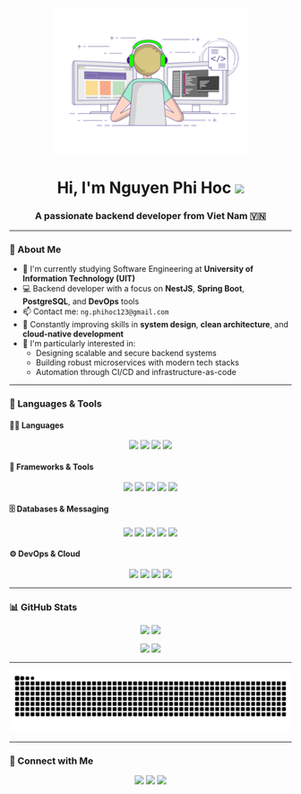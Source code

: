<p align="center">
  <img src="./assets/coding.gif" width="350"/>
</p>

<h1 align="center">Hi, I'm Nguyen Phi Hoc <img src="https://raw.githubusercontent.com/iampavangandhi/iampavangandhi/master/gifs/Hi.gif" width="30px"></h1>
<h3 align="center">A passionate backend developer from Viet Nam 🇻🇳</h3>

---

### 🧠 About Me

- 🔭 I'm currently studying Software Engineering at **University of Information Technology (UIT)**  
- 💻 Backend developer with a focus on **NestJS**, **Spring Boot**, **PostgreSQL**, and **DevOps** tools  
- 📫 Contact me: `ng.phihoc123@gmail.com`  
- 🌱 Constantly improving skills in **system design**, **clean architecture**, and **cloud-native development**
- 🧩 I'm particularly interested in:  
  - Designing scalable and secure backend systems  
  - Building robust microservices with modern tech stacks  
  - Automation through CI/CD and infrastructure-as-code

---

### 🚀 Languages & Tools

#### 👨‍💻 Languages
<p align="center">
  <img src="https://img.shields.io/badge/TypeScript-3178C6?style=for-the-badge&logo=typescript&logoColor=white"/>
  <img src="https://img.shields.io/badge/Java-007396?style=for-the-badge&logo=java&logoColor=white"/>
  <img src="https://img.shields.io/badge/C++-00599C?style=for-the-badge&logo=c%2B%2B&logoColor=white"/>
  <img src="https://img.shields.io/badge/SQL-336791?style=for-the-badge&logo=postgresql&logoColor=white"/>
</p>

#### 🧰 Frameworks & Tools
<p align="center">
  <img src="https://img.shields.io/badge/NestJS-E0234E?style=for-the-badge&logo=nestjs&logoColor=white"/>
  <img src="https://img.shields.io/badge/Spring_Boot-6DB33F?style=for-the-badge&logo=springboot&logoColor=white"/>
  <img src="https://img.shields.io/badge/Next.js-000000?style=for-the-badge&logo=nextdotjs&logoColor=white"/>
  <img src="https://img.shields.io/badge/React-61DAFB?style=for-the-badge&logo=react&logoColor=black"/>
  <img src="https://img.shields.io/badge/.NET_Core-512BD4?style=for-the-badge&logo=dotnet&logoColor=white"/>
</p>

#### 🗄️ Databases & Messaging
<p align="center">
  <img src="https://img.shields.io/badge/PostgreSQL-4169E1?style=for-the-badge&logo=postgresql&logoColor=white"/>
  <img src="https://img.shields.io/badge/MySQL-4479A1?style=for-the-badge&logo=mysql&logoColor=white"/>
  <img src="https://img.shields.io/badge/MongoDB-47A248?style=for-the-badge&logo=mongodb&logoColor=white"/>
  <img src="https://img.shields.io/badge/Redis-DC382D?style=for-the-badge&logo=redis&logoColor=white"/>
  <img src="https://img.shields.io/badge/Kafka-231F20?style=for-the-badge&logo=apachekafka&logoColor=white"/>
</p>

#### ⚙️ DevOps & Cloud
<p align="center">
  <img src="https://img.shields.io/badge/Docker-2496ED?style=for-the-badge&logo=docker&logoColor=white"/>
  <img src="https://img.shields.io/badge/Kubernetes-326CE5?style=for-the-badge&logo=kubernetes&logoColor=white"/>
  <img src="https://img.shields.io/badge/AWS-FF9900?style=for-the-badge&logo=amazonaws&logoColor=white"/>
  <img src="https://img.shields.io/badge/GitHub_Actions-2088FF?style=for-the-badge&logo=githubactions&logoColor=white"/>
</p>

---

### 📊 GitHub Stats

<p align="center">
  <img src="https://github-profile-summary-cards.vercel.app/api/cards/repos-per-language?username=phihocnguyen&theme=tokyonight" />
  <img src="https://github-profile-summary-cards.vercel.app/api/cards/most-commit-language?username=phihocnguyen&theme=tokyonight" />
</p>

<p align="center">
  <img src="https://github-profile-summary-cards.vercel.app/api/cards/stats?username=phihocnguyen&theme=tokyonight" />
  <img src="https://github-profile-summary-cards.vercel.app/api/cards/productive-time?username=phihocnguyen&theme=tokyonight&utcOffset=7" />
</p>

---

<p align="center">
  <img src="https://raw.githubusercontent.com/phihocnguyen/phihocnguyen/output/github-contribution-grid-snake.svg" alt="snake animation"/>
</p>

---

### 🔗 Connect with Me

<p align="center">
  <a href="mailto:ng.phihoc123@gmail.com"><img src="https://img.shields.io/badge/Gmail-D14836?style=for-the-badge&logo=gmail&logoColor=white"></a>
  <a href="https://github.com/phihocnguyen"><img src="https://img.shields.io/badge/GitHub-181717?style=for-the-badge&logo=github&logoColor=white"></a>
  <a href="https://www.facebook.com/PhiHoc.20110204"><img src="https://img.shields.io/badge/Facebook-1877F2?style=for-the-badge&logo=facebook&logoColor=white"></a>
</p>
